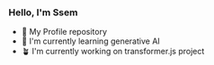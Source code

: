 ### Hello, I'm Ssem
* 🧊 My Profile repository
* 🍋 I'm currently learning generative AI
* 🪴 I'm currently working on transformer.js project
 
